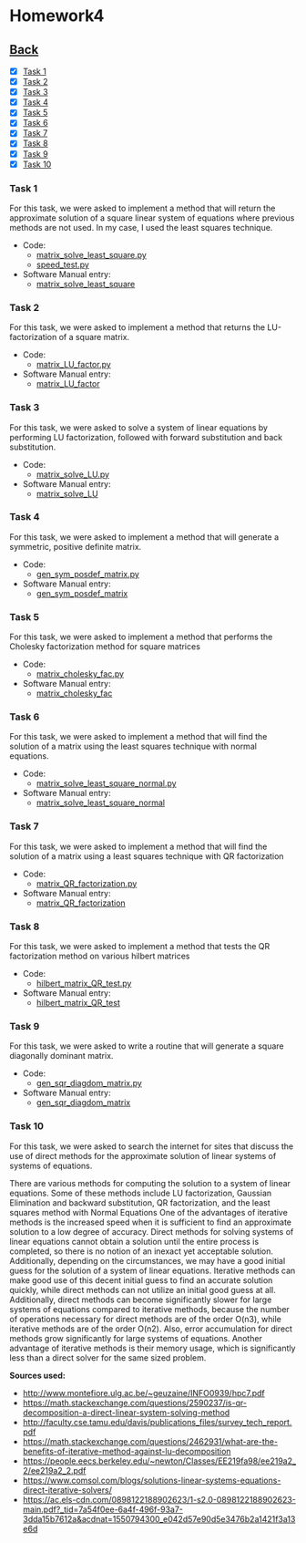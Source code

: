 # Homework4<br>

## [Back](../)

- [x] [Task 1](#task-1)
- [x] [Task 2](#task-2)
- [x] [Task 3](#task-3)
- [x] [Task 4](#task-4)
- [x] [Task 5](#task-5)
- [x] [Task 6](#task-6)
- [x] [Task 7](#task-7)
- [x] [Task 8](#task-8)
- [x] [Task 9](#task-9)
- [x] [Task 10](#task-10)

### Task 1
For this task, we were asked to implement a method that will return the approximate solution of a square linear system of equations where previous methods are not used. In my case, I used the least squares technique.

- Code:
  - [matrix_solve_least_square.py](Task1/matrix_solve_least_square.py)
  - [speed_test.py](Task1/speed_test.py)
- Software Manual entry:
  - [matrix_solve_least_square](../software_manual/matrix_solve_least_square/matrix_solve_least_square.md)

### Task 2
For this task, we were asked to implement a method that returns the LU-factorization of a square matrix.

- Code:
  - [matrix_LU_factor.py](Task2/matrix_LU_factor.py)
- Software Manual entry:
  - [matrix_LU_factor](../software_manual/matrix_LU_factor/matrix_LU_factor.md)

### Task 3
For this task, we were asked to solve a system of linear equations by performing LU factorization, followed with forward substitution and back substitution.

- Code:
  - [matrix_solve_LU.py](Task3/matrix_solve_LU.py)
- Software Manual entry:
  - [matrix_solve_LU](../software_manual/matrix_solve_LU/matrix_solve_LU.md)

### Task 4
For this task, we were asked to implement a method that will generate a symmetric, positive definite matrix.

- Code:
  - [gen_sym_posdef_matrix.py](Task4/gen_sym_posdef_matrix.py)
- Software Manual entry:
  - [gen_sym_posdef_matrix](../software_manual/gen_sym_posdef_matrix/gen_sym_posdef_matrix.md)

### Task 5
For this task, we were asked to implement a method that performs the Cholesky factorization method for square matrices

- Code:
  - [matrix_cholesky_fac.py](Task5/matrix_cholesky_fac.py)
- Software Manual entry:
  - [matrix_cholesky_fac](../software_manual/matrix_cholesky_fac/matrix_cholesky_fac.md)

### Task 6
For this task, we were asked to implement a method that will find the solution of a matrix using the least squares technique with normal equations.

- Code:
  - [matrix_solve_least_square_normal.py](Task6/matrix_solve_least_square_normal.py)
- Software Manual entry:
  - [matrix_solve_least_square_normal](../software_manual/matrix_solve_least_square_normal/matrix_solve_least_square_normal.md)

### Task 7
For this task, we were asked to implement a method that will find the solution of a matrix using a least squares technique with QR factorization

- Code:
  - [matrix_QR_factorization.py](Task7/matrix_QR_factorization.py)
- Software Manual entry:
  - [matrix_QR_factorization](../software_manual/matrix_QR_factorization/matrix_QR_factorization.md)

### Task 8
For this task, we were asked to implement a method that tests the QR factorization method on various hilbert matrices

- Code:
  - [hilbert_matrix_QR_test.py](Task8/hilbert_matrix_QR_test.py)
- Software Manual entry:
  - [hilbert_matrix_QR_test](../software_manual/hilbert_matrix_QR_test/hilbert_matrix_QR_test.md)

### Task 9
For this task, we were asked to write a routine that will generate a square diagonally dominant matrix.

- Code:
  - [gen_sqr_diagdom_matrix.py](Task9/gen_sqr_diagdom_matrix.py)
- Software Manual entry:
  - [gen_sqr_diagdom_matrix](../software_manual/gen_sqr_diagdom_matrix/gen_sqr_diagdom_matrix.md)

### Task 10
For this task, we were asked to search the internet for sites that discuss the use of direct methods for the approximate solution of linear systems of systems of equations.

There are various methods for computing the solution to a system of linear equations. Some of these methods include LU factorization, Gaussian Elimination and backward substitution, QR factorization, and the least squares method with Normal Equations
One of the advantages of iterative methods is the increased speed when it is sufficient to find an approximate solution to a low degree of accuracy. Direct methods for solving systems of linear equations cannot obtain a solution until the entire process is completed, so there is no notion of an inexact yet acceptable solution.
Additionally, depending on the circumstances, we may have a good initial guess for the solution of a system of linear equations. Iterative methods can make good use of this decent initial guess to find an accurate solution quickly, while direct methods can not utilize an initial good guess at all. Additionally, direct methods can become significantly slower for large systems of equations compared to iterative methods, because the number of operations necessary for direct methods are of the order O(n3), while iterative methods are of the order O(n2). Also, error accumulation for direct methods grow significantly for large systems of equations. Another advantage of iterative methods is their memory usage, which is significantly less than a direct solver for the same sized problem.

**Sources used:**
- http://www.montefiore.ulg.ac.be/~geuzaine/INFO0939/hpc7.pdf
- https://math.stackexchange.com/questions/2590237/is-qr-decomposition-a-direct-linear-system-solving-method
- http://faculty.cse.tamu.edu/davis/publications_files/survey_tech_report.pdf
- https://math.stackexchange.com/questions/2462931/what-are-the-benefits-of-iterative-method-against-lu-decomposition
- https://people.eecs.berkeley.edu/~newton/Classes/EE219fa98/ee219a2_2/ee219a2_2.pdf
- https://www.comsol.com/blogs/solutions-linear-systems-equations-direct-iterative-solvers/
- https://ac.els-cdn.com/0898122188902623/1-s2.0-0898122188902623-main.pdf?_tid=7a54f0ee-6a4f-496f-93a7-3dda15b7612a&acdnat=1550794300_e042d57e90d5e3476b2a1421f3a13e6d

